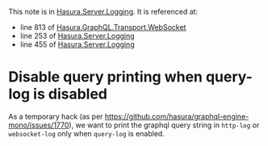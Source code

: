 This note is in [Hasura.Server.Logging](https://github.com/hasura/graphql-engine/blob/master/server/src-lib/Hasura/Server/Logging.hs#L260).
It is referenced at:
  - line 813 of [Hasura.GraphQL.Transport.WebSocket](https://github.com/hasura/graphql-engine/blob/master/server/src-lib/Hasura/GraphQL/Transport/WebSocket.hs#L813)
  - line 253 of [Hasura.Server.Logging](https://github.com/hasura/graphql-engine/blob/master/server/src-lib/Hasura/Server/Logging.hs#L253)
  - line 455 of [Hasura.Server.Logging](https://github.com/hasura/graphql-engine/blob/master/server/src-lib/Hasura/Server/Logging.hs#L455)

# Disable query printing when query-log is disabled

As a temporary hack (as per https://github.com/hasura/graphql-engine-mono/issues/1770),
we want to print the graphql query string in `http-log` or `websocket-log` only
when `query-log` is enabled.

